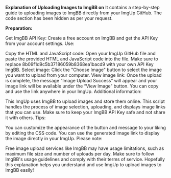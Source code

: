 **Explanation of Uploading Images to ImgBB on**
It contains a step-by-step guide to uploading images to ImgBB directly from your ImgUp GitHub. The code section has been hidden as per your request.

**Preparation:**

Get ImgBB API Key: Create a free account on ImgBB and get the API Key from your account settings.
Use:

Copy the HTML and JavaScript code: Open your ImgUp GitHub file and paste the provided HTML and JavaScript code into the file. Make sure to replace 8b09f1d9c5b37186059b8368ea1bacd9 with your own API Key ImgBB.
Select image: Click the "Choose Image" button to select the image you want to upload from your computer.
View image link: Once the upload is complete, the message “Image Upload Success” will appear and your image link will be available under the “View Image” button. You can copy and use the link anywhere in your ImgUp.
Additional information:

This ImgUp uses ImgBB to upload images and store them online.
This script handles the process of image selection, uploading, and displays image links that you can use.
Make sure to keep your ImgBB API Key safe and not share it with others.
Tips:

You can customize the appearance of the button and message to your liking by editing the CSS code.
You can use the generated image link to display the image directly in your ImgUp.
Please note:

Free image upload services like ImgBB may have usage limitations, such as maximum file size and number of uploads per day.
Make sure to follow ImgBB's usage guidelines and comply with their terms of service.
Hopefully this explanation helps you understand and use ImgUp to upload images to ImgBB easily!
